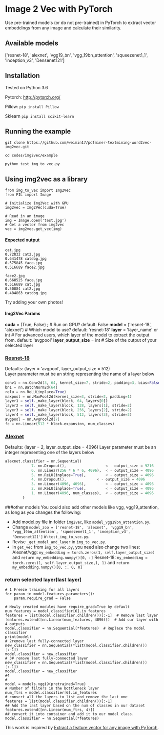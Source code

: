 # Image 2 Vec with PyTorch
 Use pre-trained models (or do not pre-trained) in PyTorch to extract vector embeddings from any image and calculate their similarity.

## Available models
['resnet-18', 'alexnet', 'vgg19_bn', 'vgg_19bn_attention', 'squeezenet1_1', 'inception_v3', 'Densenet121']

## Installation

Tested on Python 3.6

Pytorch: http://pytorch.org/

Pillow:  ```pip install Pillow```

Sklearn ```pip install scikit-learn```

## Running the example
```
git clone https://github.com/weimin17/pdfminer-textmining-word2vec-img2vec.git

cd codes/img2vec/example

python test_img_to_vec.py

```


## Using img2vec as a library
```
from img_to_vec import Img2Vec
from PIL import Image

# Initialize Img2Vec with GPU
img2vec = Img2Vec(cuda=True)

# Read in an image
img = Image.open('test.jpg')
# Get a vector from img2vec
vec = img2vec.get_vec(img)
```
#### Expected output
```
cat.jpg
0.72832 cat2.jpg
0.641478 catdog.jpg
0.575845 face.jpg
0.516689 face2.jpg

face2.jpg
0.668525 face.jpg
0.516689 cat.jpg
0.50084 cat2.jpg
0.484863 catdog.jpg

```

Try adding your own photos!


#### Img2Vec Params
**cuda** = (True, False) ; # Run on GPU?  default: False
**model** = ('resnet-18', 'alexnet')   # Which model to use?   default: 'resnet-18'
**layer** = 'layer_name' or int   # For advanced users, which layer of the model to extract the output from.  default: 'avgpool' 
**layer_output_size** = int   # Size of the output of your selected layer

### [Resnet-18](http://pytorch-zh.readthedocs.io/en/latest/_modules/torchvision/models/resnet.html)
Defaults: (layer = 'avgpool', layer_output_size = 512)<br>
Layer parameter must be an string representing the name of a  layer below
```python
conv1 = nn.Conv2d(3, 64, kernel_size=7, stride=2, padding=3, bias=False)
bn1 = nn.BatchNorm2d(64)
relu = nn.ReLU(inplace=True)
maxpool = nn.MaxPool2d(kernel_size=3, stride=2, padding=1)
layer1 = self._make_layer(block, 64, layers[0])
layer2 = self._make_layer(block, 128, layers[1], stride=2)
layer3 = self._make_layer(block, 256, layers[2], stride=2)
layer4 = self._make_layer(block, 512, layers[3], stride=2)
avgpool = nn.AvgPool2d(7)
fc = nn.Linear(512 * block.expansion, num_classes)
```
### [Alexnet](http://pytorch-zh.readthedocs.io/en/latest/_modules/torchvision/models/alexnet.html)
Defaults: (layer = 2, layer_output_size = 4096)
Layer parameter must be an integer representing one of the layers below
```python
alexnet.classifier = nn.Sequential(
            7. nn.Dropout(),                  < - output_size = 9216
            6. nn.Linear(256 * 6 * 6, 4096),  < - output_size = 4096
            5. nn.ReLU(inplace=True),         < - output_size = 4096
            4. nn.Dropout(),		      < - output_size = 4096
            3. nn.Linear(4096, 4096),	      < - output_size = 4096
            2. nn.ReLU(inplace=True),         < - output_size = 4096
            1. nn.Linear(4096, num_classes),  < - output_size = 4096
        )
```
###other models
You could also add other models like vgg, vgg19_attention, as long as you changes the following:

* Add model.py file in folder `img2vec`, like `model_vgg19bn_attention.py`.
* Change `model_zoo = ['resnet-18', 'alexnet', 'vgg19_bn', 'vgg_19bn_attention', 'squeezenet1_1', 'inception_v3', 'Densenet121']` in `test_img_to_vec.py`.
* Revise `_get_model_and_layer` in `img_to_vec.py`.
* In `get_vec` from `img_to_vec.py`, you need also change two lines: 
Alexnet/vgg: `my_embedding = torch.zeros(1, self.layer_output_size)` and `return my_embedding.numpy()[0, :]`
Resnet-18: `my_embedding = torch.zeros(1, self.layer_output_size,1, 1)` and `return my_embedding.numpy()[0, :, 0, 0]`

### return selected layer(last layer)

```
# 1 Freeze training for all layers
for param in model.features.parameters():
    param.require_grad = False

# Newly created modules have require_grad=True by default
num_features = model.classifier[6].in_features
features = list(model.classifier.children())[:-1]  # Remove last layer
features.extend([nn.Linear(num_features, 4096)])  # Add our layer with 4 outputs
model.classifier = nn.Sequential(*features)  # Replace the model classifier
print(model)
# 2remove last fully-connected layer
new_classifier = nn.Sequential(*list(model.classifier.children())[:-1])
model.classifier = new_classifier
# 3# remove last fully-connected layer
new_classifier = nn.Sequential(*list(model.classifier.children())[:-1])
model.classifier = new_classifier
#4
# 
model = models.vgg19(pretrained=True)
# Number of filters in the bottleneck layer
num_ftrs = model.classifier[6].in_features
# convert all the layers to list and remove the last one
features = list(model.classifier.children())[:-1]
## Add the last layer based on the num of classes in our dataset
features.extend([nn.Linear(num_ftrs, 4)])
## convert it into container and add it to our model class.
model.classifier = nn.Sequential(*features)
```

This work is inspired by [Extract a feature vector for any image with PyTorch](https://becominghuman.ai/extract-a-feature-vector-for-any-image-with-pytorch-9717561d1d4c).
